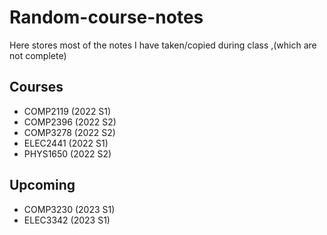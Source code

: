 # Random-course-notes
Here stores most of the notes I have taken/copied during class ,(which are not complete)

## Courses
- COMP2119 (2022 S1)
- COMP2396 (2022 S2)
- COMP3278 (2022 S2)
- ELEC2441 (2022 S1)
- PHYS1650 (2022 S2)

## Upcoming
- COMP3230 (2023 S1)
- ELEC3342 (2023 S1)
